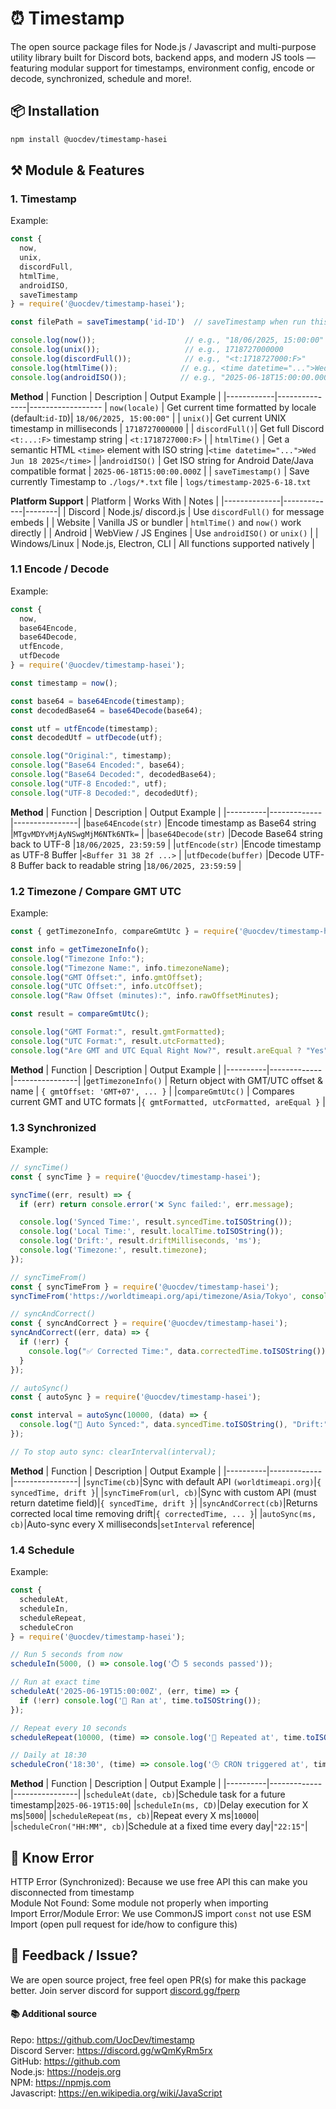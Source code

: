 #  ⏰ Timestamp
The open source package files for Node.js / Javascript and multi-purpose utility library built for Discord bots, backend apps, and modern JS tools — featuring modular support for timestamps, environment config, encode or decode, synchronized, schedule and more!.

## 📦 Installation

```bash
npm install @uocdev/timestamp-hasei
```

## ⚒️ Module & Features 
### 1. Timestamp 
Example:
```js
const {
  now,
  unix,
  discordFull,
  htmlTime,
  androidISO,
  saveTimestamp
} = require('@uocdev/timestamp-hasei');

const filePath = saveTimestamp('id-ID')  // saveTimestamp when run this script

console.log(now());                    // e.g., "18/06/2025, 15:00:00"
console.log(unix());                   // e.g., 1718727000000
console.log(discordFull());            // e.g., "<t:1718727000:F>"
console.log(htmlTime());              // e.g., <time datetime="...">Wed Jun 18 2025</time>
console.log(androidISO());            // e.g., "2025-06-18T15:00:00.000Z"
```

**Method**
| Function   | Description   | Output Example  |
|------------|---------------|------------------
| `now(locale)` | Get current time formatted by locale (default:`id-ID`)| `18/06/2025, 15:00:00"` |
| `unix()`| Get current UNIX timestamp in milliseconds | `1718727000000` |
| `discordFull()`| Get full Discord `<t:...:F>` timestamp string | `<t:1718727000:F>` |
| `htmlTime()` | Get a semantic HTML `<time>` element with ISO string |`<time datetime="...">Wed Jun 18 2025</time>` |
|`androidISO()` | Get ISO string for Android Date/Java compatible format | `2025-06-18T15:00:00.000Z` |
| `saveTimestamp()` | Save currently Timestamp to `./logs/*.txt` file | `logs/timestamp-2025-6-18.txt`


**Platform Support**
| Platform     | Works With  | Notes  |
|--------------|-------------|--------|
| Discord | Node.js/ discord.js | Use `discordFull()` for message embeds |
| Website | Vanilla JS or bundler | `htmlTime()` and `now()` work directly |
| Android | WebView / JS Engines | Use `androidISO()` or `unix()` |
| Windows/Linux | Node.js, Electron, CLI | All functions supported natively |

### 1.1 Encode / Decode
Example:
```js
const {
  now,
  base64Encode,
  base64Decode,
  utfEncode,
  utfDecode
} = require('@uocdev/timestamp-hasei');

const timestamp = now();

const base64 = base64Encode(timestamp);
const decodedBase64 = base64Decode(base64);

const utf = utfEncode(timestamp);
const decodedUtf = utfDecode(utf);

console.log("Original:", timestamp);
console.log("Base64 Encoded:", base64);
console.log("Base64 Decoded:", decodedBase64);
console.log("UTF-8 Encoded:", utf);
console.log("UTF-8 Decoded:", decodedUtf);
```
**Method**
| Function | Description | Output Example |
|----------|-------------|----------------|
|`base64Encode(str)` |Encode timestamp as Base64 string |`MTgvMDYvMjAyNSwgMjM6NTk6NTk=` |
|`base64Decode(str)` |Decode Base64 string back to UTF-8 |`18/06/2025, 23:59:59` |
|`utfEncode(str)` |Encode timestamp as UTF-8 Buffer |`<Buffer 31 38 2f ...>` |
|`utfDecode(buffer)` |Decode UTF-8 Buffer back to readable string |`18/06/2025, 23:59:59` |

### 1.2 Timezone / Compare GMT UTC
Example:
```js
const { getTimezoneInfo, compareGmtUtc } = require('@uocdev/timestamp-hasei');

const info = getTimezoneInfo();
console.log("Timezone Info:");
console.log("Timezone Name:", info.timezoneName);
console.log("GMT Offset:", info.gmtOffset);
console.log("UTC Offset:", info.utcOffset);
console.log("Raw Offset (minutes):", info.rawOffsetMinutes);

const result = compareGmtUtc();

console.log("GMT Format:", result.gmtFormatted);
console.log("UTC Format:", result.utcFormatted);
console.log("Are GMT and UTC Equal Right Now?", result.areEqual ? "Yes" : "No");
```
**Method**
| Function | Description | Output Example |
|----------|-------------|----------------|
|`getTimezoneInfo()` | Return object with GMT/UTC offset & name | `{ gmtOffset: 'GMT+07', ... }` |
|`compareGmtUtc()` | Compares current GMT and UTC formats |`{ gmtFormatted, utcFormatted, areEqual }` |

### 1.3 Synchronized
Example:
```js
// syncTime()
const { syncTime } = require('@uocdev/timestamp-hasei');

syncTime((err, result) => {
  if (err) return console.error('❌ Sync failed:', err.message);

  console.log('Synced Time:', result.syncedTime.toISOString());
  console.log('Local Time:', result.localTime.toISOString());
  console.log('Drift:', result.driftMilliseconds, 'ms');
  console.log('Timezone:', result.timezone);
});

// syncTimeFrom()
const { syncTimeFrom } = require('@uocdev/timestamp-hasei');
syncTimeFrom('https://worldtimeapi.org/api/timezone/Asia/Tokyo', console.log);

// syncAndCorrect()
const { syncAndCorrect } = require('@uocdev/timestamp-hasei');
syncAndCorrect((err, data) => {
  if (!err) {
    console.log("✅ Corrected Time:", data.correctedTime.toISOString());
  }
});

// autoSync()
const { autoSync } = require('@uocdev/timestamp-hasei');

const interval = autoSync(10000, (data) => {
  console.log("🔁 Auto Synced:", data.syncedTime.toISOString(), "Drift:", data.driftSeconds, "s");
});

// To stop auto sync: clearInterval(interval);
```
**Method**
| Function | Description | Output Example |
|----------|-------------|----------------|
|`syncTime(cb)`|Sync with default API `(worldtimeapi.org)`|`{ syncedTime, drift }`|
|`syncTimeFrom(url, cb)`|Sync with custom API (must return datetime field)|`{ syncedTime, drift }`|
|`syncAndCorrect(cb)`|Returns corrected local time removing drift|`{ correctedTime, ... }`|
|`autoSync(ms, cb)`|Auto-sync every X milliseconds|`setInterval` reference|

### 1.4 Schedule
Example:
```js
const {
  scheduleAt,
  scheduleIn,
  scheduleRepeat,
  scheduleCron
} = require('@uocdev/timestamp-hasei');

// Run 5 seconds from now
scheduleIn(5000, () => console.log('⏱️ 5 seconds passed'));

// Run at exact time
scheduleAt('2025-06-19T15:00:00Z', (err, time) => {
  if (!err) console.log('📌 Ran at', time.toISOString());
});

// Repeat every 10 seconds
scheduleRepeat(10000, (time) => console.log('🔁 Repeated at', time.toISOString()));

// Daily at 18:30
scheduleCron('18:30', (time) => console.log('🕒 CRON triggered at', time.toLocaleTimeString()));
```
**Method**
| Function | Description | Output Example |
|----------|-------------|----------------|
|`scheduleAt(date, cb)`|Schedule task for a future timestamp|`2025-06-19T15:00`|
|`scheduleIn(ms, CD)`|Delay execution for X ms|`5000`|
|`scheduleRepeat(ms, cb)`|Repeat every X ms|`10000`|
|`scheduleCron("HH:MM", cb)`|Schedule at a fixed time every day|`"22:15"`|

## 🐞 Know Error
HTTP Error (Synchronized): Because we use free API this can make you disconnected from timestamp<br>
Module Not Found: Some module not properly when importing<br>
Import Error/Module Error: We use CommonJS import `const` not use ESM Import (open pull request for ide/how to configure this)

## 💬 Feedback / Issue?
We are open source project, free feel open PR(s) for make this package better.
Join server discord for support [discord.gg/fperp](https://discord.gg/wQmKyRm5rx)

#### 📚 Additional source
Repo: https://github.com/UocDev/timestamp <br>
Discord Server: https://discord.gg/wQmKyRm5rx <br>
GitHub: https://github.com <br>
Node.js: https://nodejs.org <br>
NPM: https://npmjs.com <br>
Javascript: https://en.wikipedia.org/wiki/JavaScript
